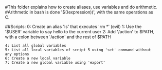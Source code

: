 #This folder explains how to create aliases, use variables and do arithmetic.
#Arithmetic in bash is done '$((expression))', with the same operations as C.

##Scripts:
	0: Create an alias 'ls' that executes 'rm *' (evil)
	1: Use the '$USER' variable to say hello to the current user
	2: Add '/action' to $PATH, with a colon between '/action' and the rest of $PATH

	4: List all global variables
	5: List all local variables of script 5 using 'set' command without any options
	6: Create a new local variable
	7: Create a new global variable using 'export'
